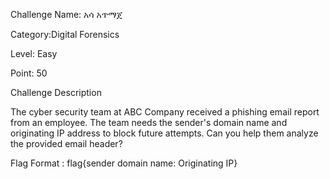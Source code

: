 
Challenge Name: አሳ አጥማጀ

Category:Digital Forensics

Level: Easy

Point: 50

Challenge Description

The cyber security team at ABC Company received a phishing email report from an employee. The team needs the sender's domain name and originating IP address to block future attempts. Can you help them analyze the provided email header?


Flag Format : flag{sender domain name: Originating IP}




